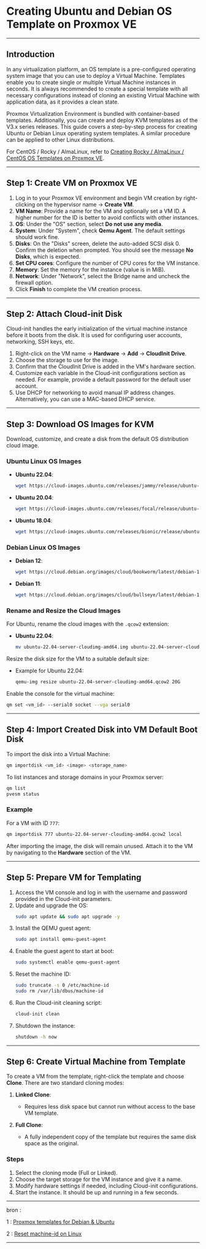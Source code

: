 # Creating Ubuntu and Debian OS Template on Proxmox VE

---

## Introduction

In any virtualization platform, an OS template is a pre-configured operating system image that you can use to deploy a Virtual Machine. Templates enable you to create single or multiple Virtual Machine instances in seconds. It is always recommended to create a special template with all necessary configurations instead of cloning an existing Virtual Machine with application data, as it provides a clean state.

Proxmox Virtualization Environment is bundled with container-based templates. Additionally, you can create and deploy KVM templates as of the V3.x series releases. This guide covers a step-by-step process for creating Ubuntu or Debian Linux operating system templates. A similar procedure can be applied to other Linux distributions.

For CentOS / Rocky / AlmaLinux, refer to [Creating Rocky / AlmaLinux / CentOS OS Templates on Proxmox VE](#).

---


## Step 1: Create VM on Proxmox VE

1. Log in to your Proxmox VE environment and begin VM creation by right-clicking on the hypervisor name → **Create VM**.
2. **VM Name**: Provide a name for the VM and optionally set a VM ID. A higher number for the ID is better to avoid conflicts with other instances.
3. **OS**: Under the "OS" section, select **Do not use any media**.
4. **System**: Under "System", check **Qemu Agent**. The default settings should work fine.
5. **Disks**: On the "Disks" screen, delete the auto-added SCSI disk 0. Confirm the deletion when prompted. You should see the message **No Disks**, which is expected.
6. **Set CPU cores**: Configure the number of CPU cores for the VM instance.
7. **Memory**: Set the memory for the instance (value is in MiB).
8. **Network**: Under "Network", select the Bridge name and uncheck the firewall option.
9. Click **Finish** to complete the VM creation process.

---

## Step 2: Attach Cloud-init Disk

Cloud-init handles the early initialization of the virtual machine instance before it boots from the disk. It is used for configuring user accounts, networking, SSH keys, etc.

1. Right-click on the VM name → **Hardware** → **Add** → **CloudInit Drive**.
2. Choose the storage to use for the image.
3. Confirm that the CloudInit Drive is added in the VM's hardware section.
4. Customize each variable in the Cloud-init configurations section as needed. For example, provide a default password for the default user account.
5. Use DHCP for networking to avoid manual IP address changes. Alternatively, you can use a MAC-based DHCP service.

---

## Step 3: Download OS Images for KVM

Download, customize, and create a disk from the default OS distribution cloud image.

### Ubuntu Linux OS Images

- **Ubuntu 22.04**:  
   ```bash
   wget https://cloud-images.ubuntu.com/releases/jammy/release/ubuntu-22.04-server-cloudimg-amd64.img
   ```

- **Ubuntu 20.04**:  
   ```bash
   wget https://cloud-images.ubuntu.com/releases/focal/release/ubuntu-20.04-server-cloudimg-amd64.img
   ```

- **Ubuntu 18.04**:  
   ```bash
   wget https://cloud-images.ubuntu.com/releases/bionic/release/ubuntu-18.04-server-cloudimg-amd64.img
   ```

### Debian Linux OS Images

- **Debian 12**:  
   ```bash
   wget https://cloud.debian.org/images/cloud/bookworm/latest/debian-12-generic-amd64.qcow2
   ```

- **Debian 11**:  
   ```bash
   wget https://cloud.debian.org/images/cloud/bullseye/latest/debian-11-generic-amd64.qcow2
   ```

### Rename and Resize the Cloud Images

For Ubuntu, rename the cloud images with the `.qcow2` extension:

- **Ubuntu 22.04**:  
   ```bash
   mv ubuntu-22.04-server-cloudimg-amd64.img ubuntu-22.04-server-cloudimg-amd64.qcow2
   ```

Resize the disk size for the VM to a suitable default size:

- Example for Ubuntu 22.04:  
   ```bash
   qemu-img resize ubuntu-22.04-server-cloudimg-amd64.qcow2 20G
   ```

Enable the console for the virtual machine:

```bash
qm set <vm_id> --serial0 socket --vga serial0
```

---

## Step 4: Import Created Disk into VM Default Boot Disk

To import the disk into a Virtual Machine:

```bash
qm importdisk <vm_id> <image> <storage_name>
```

To list instances and storage domains in your Proxmox server:

```bash
qm list
pvesm status
```

### Example

For a VM with ID `777`:

```bash
qm importdisk 777 ubuntu-22.04-server-cloudimg-amd64.qcow2 local
```

After importing the image, the disk will remain unused. Attach it to the VM by navigating to the **Hardware** section of the VM.

---

## Step 5: Prepare VM for Templating

1. Access the VM console and log in with the username and password provided in the Cloud-init parameters.
2. Update and upgrade the OS:
   ```bash
   sudo apt update && sudo apt upgrade -y
   ```
3. Install the QEMU guest agent:
   ```bash
   sudo apt install qemu-guest-agent
   ```
4. Enable the guest agent to start at boot:
   ```bash
   sudo systemctl enable qemu-guest-agent
   ```
5. Reset the machine ID:
   ```bash
   sudo truncate -s 0 /etc/machine-id
   sudo rm /var/lib/dbus/machine-id
   ```
6. Run the Cloud-init cleaning script:
   ```bash
   cloud-init clean
   ```
7. Shutdown the instance:
   ```bash
   shutdown -h now
   ```

---

## Step 6: Create Virtual Machine from Template

To create a VM from the template, right-click the template and choose **Clone**. There are two standard cloning modes:

1. **Linked Clone**:  
   - Requires less disk space but cannot run without access to the base VM template.

2. **Full Clone**:  
   - A fully independent copy of the template but requires the same disk space as the original.

### Steps

1. Select the cloning mode (Full or Linked).
2. Choose the target storage for the VM instance and give it a name.
3. Modify hardware settings if needed, including Cloud-init configurations.
4. Start the instance. It should be up and running in a few seconds.

---

bron :

1 : [Proxmox templates for Debian & Ubuntu](https://computingforgeeks.com/creating-ubuntu-and-debian-os-template-on-proxmox-ve/)

2 : [Reset machine-id on Linux](https://syncbricks.com/how-to-reset-the-machine-id-on-an-ubuntu-server)


---